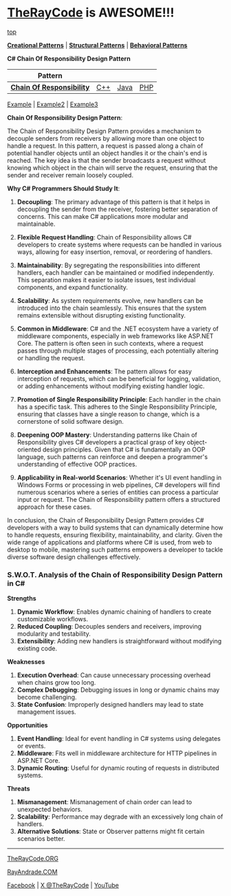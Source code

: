 # [TheRayCode](../../../README.md) is AWESOME!!!

[top](../README.md)

**[Creational Patterns](../../Creational/README.md)** | **[Structural Patterns](../../Structural/README.md)** | **[Behavioral Patterns](../README.md)**

**C# Chain Of Responsibility Design Pattern**

|Pattern|   |   |   |
|---|---|---|---|
| [**Chain Of Responsibility**](README.md) | [C++](../../../CPP/Behavioral/ChainOfResponsibility/README.md) | [Java](../../../Java/Behavioral/ChainOfResponsibility/README.md) | [PHP](../../../PHP/Behavioral/ChainOfResponsibility/README.md) |

[Example](Example/README.md) | [Example2](Example2/README.md) | [Example3](Example3/README.md) 

**Chain Of Responsibility Design Pattern**:

The Chain of Responsibility Design Pattern provides a mechanism to decouple senders from receivers by allowing more than one object to handle a request. In this pattern, a request is passed along a chain of potential handler objects until an object handles it or the chain's end is reached. The key idea is that the sender broadcasts a request without knowing which object in the chain will serve the request, ensuring that the sender and receiver remain loosely coupled.

**Why C# Programmers Should Study It**:

1. **Decoupling**: The primary advantage of this pattern is that it helps in decoupling the sender from the receiver, fostering better separation of concerns. This can make C# applications more modular and maintainable.

2. **Flexible Request Handling**: Chain of Responsibility allows C# developers to create systems where requests can be handled in various ways, allowing for easy insertion, removal, or reordering of handlers.

3. **Maintainability**: By segregating the responsibilities into different handlers, each handler can be maintained or modified independently. This separation makes it easier to isolate issues, test individual components, and expand functionality.

4. **Scalability**: As system requirements evolve, new handlers can be introduced into the chain seamlessly. This ensures that the system remains extensible without disrupting existing functionality.

5. **Common in Middleware**: C# and the .NET ecosystem have a variety of middleware components, especially in web frameworks like ASP.NET Core. The pattern is often seen in such contexts, where a request passes through multiple stages of processing, each potentially altering or handling the request.

6. **Interception and Enhancements**: The pattern allows for easy interception of requests, which can be beneficial for logging, validation, or adding enhancements without modifying existing handler logic.

7. **Promotion of Single Responsibility Principle**: Each handler in the chain has a specific task. This adheres to the Single Responsibility Principle, ensuring that classes have a single reason to change, which is a cornerstone of solid software design.

8. **Deepening OOP Mastery**: Understanding patterns like Chain of Responsibility gives C# developers a practical grasp of key object-oriented design principles. Given that C# is fundamentally an OOP language, such patterns can reinforce and deepen a programmer's understanding of effective OOP practices.

9. **Applicability in Real-world Scenarios**: Whether it's UI event handling in Windows Forms or processing in web pipelines, C# developers will find numerous scenarios where a series of entities can process a particular input or request. The Chain of Responsibility pattern offers a structured approach for these cases.

In conclusion, the Chain of Responsibility Design Pattern provides C# developers with a way to build systems that can dynamically determine how to handle requests, ensuring flexibility, maintainability, and clarity. Given the wide range of applications and platforms where C# is used, from web to desktop to mobile, mastering such patterns empowers a developer to tackle diverse software design challenges effectively.

### **S.W.O.T. Analysis of the Chain of Responsibility Design Pattern in C#**


**Strengths**  
1. **Dynamic Workflow**: Enables dynamic chaining of handlers to create customizable workflows.  
2. **Reduced Coupling**: Decouples senders and receivers, improving modularity and testability.  
3. **Extensibility**: Adding new handlers is straightforward without modifying existing code.

**Weaknesses**  
1. **Execution Overhead**: Can cause unnecessary processing overhead when chains grow too long.  
2. **Complex Debugging**: Debugging issues in long or dynamic chains may become challenging.  
3. **State Confusion**: Improperly designed handlers may lead to state management issues.

**Opportunities**  
1. **Event Handling**: Ideal for event handling in C# systems using delegates or events.  
2. **Middleware**: Fits well in middleware architecture for HTTP pipelines in ASP.NET Core.  
3. **Dynamic Routing**: Useful for dynamic routing of requests in distributed systems.

**Threats**  
1. **Mismanagement**: Mismanagement of chain order can lead to unexpected behaviors.  
2. **Scalability**: Performance may degrade with an excessively long chain of handlers.  
3. **Alternative Solutions**: State or Observer patterns might fit certain scenarios better.

---


[TheRayCode.ORG](https://www.TheRayCode.org)

[RayAndrade.COM](https://www.RayAndrade.com)

[Facebook](https://www.facebook.com/TheRayCode/) | [X @TheRayCode](https://www.x.com/TheRayCode/) | [YouTube](https://www.youtube.com/TheRayCode/)
